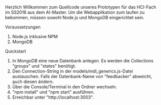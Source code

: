 Herzlich Willkommen zum Quellcode unseres Prototypen für das HCI-Fach im SS2018 aus dem AI-Master. Um die Webapplikation zum laufen zu bekommen, müssen sowohl Node.js und MongoDB eingerichtet sein.

Voraussetzungen
1. Node.js inklusive NPM
2. MongoDB

Quickstart
1. In MongoDB eine neue Datenbank anlegen. Es werden die Collections "groups" und "states" benötigt.
2. Den Connection-String in der models/mdl_generics.js-Datei austauschen. Falls der Datenbank-Name von "feedbacker" abweicht, auch diesen ändern.
3. Über die Console/Terminal in den Ordner wechseln.
4. "npm install" und "npm start" ausführen.
5. Erreichbar unter "http://localhost:3003".
